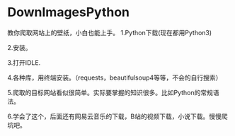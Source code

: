 # DownImagesPython
教你爬取网站上的壁纸，小白也能上手。
1.Python下载(现在都用Python3)

2.安装。

3.打开IDLE.

4.各种库，用终端安装。（requests，beautifulsoup4等等，不会的自行搜索）

5.爬取的目标网站看似很简单。实际要掌握的知识很多。比如Python的常规语法。

6.学会了这个，后面还有网易云音乐的下载，B站的视频下载，小说下载。慢慢爬坑吧。
